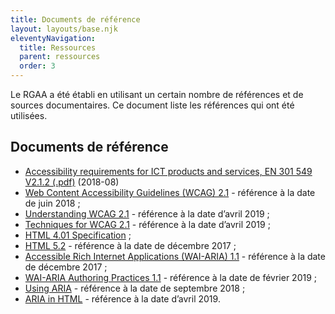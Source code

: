 ```yaml
---
title: Documents de référence
layout: layouts/base.njk
eleventyNavigation:
  title: Ressources
  parent: ressources
  order: 3
---
```


Le RGAA a été établi en utilisant un certain nombre de références et de sources documentaires. Ce document liste les références qui ont été utilisées.

## Documents de référence

- [Accessibility requirements for ICT products and services, EN 301 549 V2.1.2 (.pdf)]() (2018-08)
- [Web Content Accessibility Guidelines (WCAG) 2.1]() - référence à la date de juin 2018 ;
- [Understanding WCAG 2.1]() - référence à la date d’avril 2019 ;
- [Techniques for WCAG 2.1]() - référence à la date d’avril 2019 ;
- [HTML 4.01 Specification]() ;
- [HTML 5.2]() - référence à la date de décembre 2017 ;
- [Accessible Rich Internet Applications (WAI-ARIA) 1.1]() - référence à la date de décembre 2017 ;
- [WAI-ARIA Authoring Practices 1.1]() - référence à la date de février 2019 ;
- [Using ARIA]() - référence à la date de septembre 2018 ;
- [ARIA in HTML]() - référence à la date d’avril 2019.
